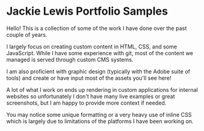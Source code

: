 # Jackie Lewis Portfolio Samples

Hello! This is a collection of some of the work I have done over the past couple of years.

I largely focus on creating custom content in HTML, CSS, and some JavaScript. While I have some experience with git, most of the content we managed is served through custom CMS systems.

I am also proficient with graphic design (typically with the Adobe suite of tools) and create or have input most of the assets you'll see here!

A lot of what I work on ends up rendering in custom applications for internal websites so unfortunately I don't have many live examples or great screenshots, but I am happy to provide more context if needed.

You may notice some unique formatting or a very heavy use of inline CSS which is largely due to limitations of the platforms I have been working on.

